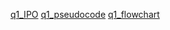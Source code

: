 [q1_IPO](https://github.com/Huzaif-24k0640/pf_theory/blob/main/theory_assignment/assign_01/q1_ipo.jpg?raw=true)
[q1_pseudocode](https://github.com/Huzaif-24k0640/pf_theory/blob/main/theory_assignment/assign_01/q1_pseudocode.jpg?raw=true)
[q1_flowchart](https://github.com/Huzaif-24k0640/pf_theory/blob/main/theory_assignment/assign_01/q1_flowchart.jpg?raw=true)
